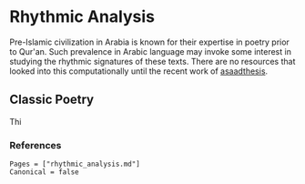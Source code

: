 Rhythmic Analysis
=============
Pre-Islamic civilization in Arabia is known for their expertise in poetry prior to Qur'an. Such prevalence in Arabic language may invoke some interest in studying the rhythmic signatures of these texts. There are no resources that looked into this computationally until the recent work of [asaadthesis](@citet).

## Classic Poetry
Thi

### References
```@bibliography
Pages = ["rhythmic_analysis.md"]
Canonical = false
```